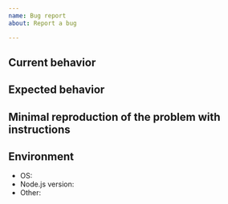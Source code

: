 ```yaml
---
name: Bug report
about: Report a bug

---
```

<!-- 
Before creating an issue or submitting a PR, please check that your issue is not already fixed in the latest stable version and that a similar issue or PR is not reported already (also check closed issues).
-->

<!--
Please help us process GitHub Issues faster by providing the following information.

Note: If you have a question about your entire application or use case, please post it on the Okta Developer Forum (https://devforum.okta.com) instead. For urgent issues contact support@okta.com. Issues in this repository are reserved for bug reports and feature requests.
-->

## Current behavior
<!-- Describe how the issue manifests. -->


## Expected behavior
<!-- Describe what the desired behavior would be. -->


## Minimal reproduction of the problem with instructions
<!--
For bug reports please provide the *STEPS TO REPRODUCE* and if possible a *MINIMAL DEMO* of the problem.
-->


## Environment

- OS:
- Node.js version:
- Other:
<!-- Provide any other relevant environment details if applicable. -->